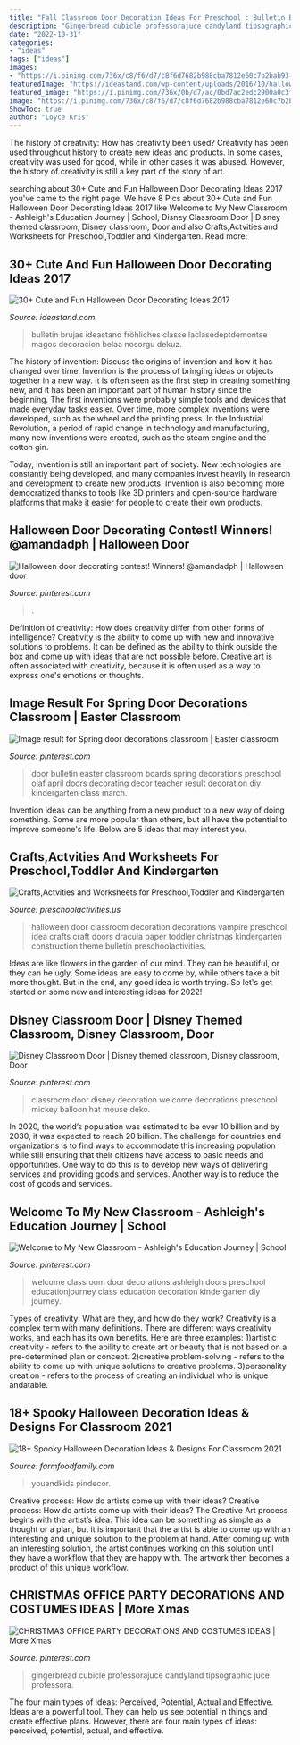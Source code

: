 ```yaml
---
title: "Fall Classroom Door Decoration Ideas For Preschool : Bulletin Brujas Ideastand Fröhliches Classe Laclasedeptdemontse Magos Decoracion Belaa Nosorgu Dekuz"
description: "Gingerbread cubicle professorajuce candyland tipsographic juce professora"
date: "2022-10-31"
categories:
- "ideas"
tags: ["ideas"]
images:
- "https://i.pinimg.com/736x/c8/f6/d7/c8f6d7682b988cba7812e60c7b2bab93--back-to-school-diy-school.jpg"
featuredImage: "https://ideastand.com/wp-content/uploads/2016/10/halloween-door/19-halloween-door-decoration.jpg"
featured_image: "https://i.pinimg.com/736x/0b/d7/ac/0bd7ac2edc2900a0c3f36970effee25f.jpg"
image: "https://i.pinimg.com/736x/c8/f6/d7/c8f6d7682b988cba7812e60c7b2bab93--back-to-school-diy-school.jpg"
ShowToc: true
author: "Loyce Kris"
---
```



The history of creativity: How has creativity been used?
Creativity has been used throughout history to create new ideas and products. In some cases, creativity was used for good, while in other cases it was abused. However, the history of creativity is still a key part of the story of art.

	

		
searching about 30+ Cute and Fun Halloween Door Decorating Ideas 2017 you've came to the right page. We have 8 Pics about 30+ Cute and Fun Halloween Door Decorating Ideas 2017 like Welcome to My New Classroom - Ashleigh&#039;s Education Journey | School, Disney Classroom Door | Disney themed classroom, Disney classroom, Door and also Crafts,Actvities and Worksheets for Preschool,Toddler and Kindergarten. Read more:
		
    
## 30+ Cute And Fun Halloween Door Decorating Ideas 2017

<img loading=lazy src="https://ideastand.com/wp-content/uploads/2016/10/halloween-door/19-halloween-door-decoration.jpg" onerror="this.onerror=null;this.src='https://tse3.mm.bing.net/th?id=OIP.NQni_v5c-X2WJr83ku8b6AHaLl&amp;pid=15.1';" alt="30+ Cute and Fun Halloween Door Decorating Ideas 2017">

_Source: ideastand.com_

>bulletin brujas ideastand fröhliches classe laclasedeptdemontse magos decoracion belaa nosorgu dekuz. 

	

The history of invention: Discuss the origins of invention and how it has changed over time.
Invention is the process of bringing ideas or objects together in a new way. It is often seen as the first step in creating something new, and it has been an important part of human history since the beginning.
The first inventions were probably simple tools and devices that made everyday tasks easier. Over time, more complex inventions were developed, such as the wheel and the printing press. In the Industrial Revolution, a period of rapid change in technology and manufacturing, many new inventions were created, such as the steam engine and the cotton gin.

Today, invention is still an important part of society. New technologies are constantly being developed, and many companies invest heavily in research and development to create new products. Invention is also becoming more democratized thanks to tools like 3D printers and open-source hardware platforms that make it easier for people to create their own products.

    
## Halloween Door Decorating Contest! Winners! @amandadph | Halloween Door

<img loading=lazy src="https://i.pinimg.com/736x/6c/40/f0/6c40f0e6226647c2443b30554b29f0a9--halloween-door-mad-scientists.jpg" onerror="this.onerror=null;this.src='https://tse4.mm.bing.net/th?id=OIP.Ei45aM_sip_mqAY-b3o8RQHaJ3&amp;pid=15.1';" alt="Halloween door decorating contest! Winners! @amandadph | Halloween door">

_Source: pinterest.com_

>. 

	

Definition of creativity: How does creativity differ from other forms of intelligence?
Creativity is the ability to come up with new and innovative solutions to problems. It can be defined as the ability to think outside the box and come up with ideas that are not possible before. Creative art is often associated with creativity, because it is often used as a way to express one's emotions or thoughts.

    
## Image Result For Spring Door Decorations Classroom | Easter Classroom

<img loading=lazy src="https://i.pinimg.com/736x/0b/d7/ac/0bd7ac2edc2900a0c3f36970effee25f.jpg" onerror="this.onerror=null;this.src='https://tse1.mm.bing.net/th?id=OIP.-9Ese192_ydqdgq6OiQrQQHaNH&amp;pid=15.1';" alt="Image result for Spring door decorations classroom | Easter classroom">

_Source: pinterest.com_

>door bulletin easter classroom boards spring decorations preschool olaf april doors decorating decor teacher result decoration diy kindergarten class march. 

	

Invention ideas can be anything from a new product to a new way of doing something. Some are more popular than others, but all have the potential to improve someone's life. Below are 5 ideas that may interest you.

    
## Crafts,Actvities And Worksheets For Preschool,Toddler And Kindergarten

<img loading=lazy src="http://www.preschoolactivities.us/wp-content/uploads/2015/10/Vampire-classroom-door-decoration.jpg" onerror="this.onerror=null;this.src='https://tse3.mm.bing.net/th?id=OIP.ehTm-GubinP7E5k75mbW3AHaJ3&amp;pid=15.1';" alt="Crafts,Actvities and Worksheets for Preschool,Toddler and Kindergarten">

_Source: preschoolactivities.us_

>halloween door classroom decoration decorations vampire preschool idea crafts craft doors dracula paper toddler christmas kindergarten construction theme bulletin preschoolactivities. 

	

Ideas are like flowers in the garden of our mind. They can be beautiful, or they can be ugly. Some ideas are easy to come by, while others take a bit more thought. But in the end, any good idea is worth trying. So let's get started on some new and interesting ideas for 2022!

    
## Disney Classroom Door | Disney Themed Classroom, Disney Classroom, Door

<img loading=lazy src="https://i.pinimg.com/736x/67/ef/89/67ef89e099246447c1ac43259aea78a0.jpg" onerror="this.onerror=null;this.src='https://tse4.mm.bing.net/th?id=OIP.KM18DWiT4OKCBPWn4is-XAHaPS&amp;pid=15.1';" alt="Disney Classroom Door | Disney themed classroom, Disney classroom, Door">

_Source: pinterest.com_

>classroom door disney decoration welcome decorations preschool mickey balloon hat mouse deko. 

	

In 2020, the world’s population was estimated to be over 10 billion and by 2030, it was expected to reach 20 billion. The challenge for countries and organizations is to find ways to accommodate this increasing population while still ensuring that their citizens have access to basic needs and opportunities. One way to do this is to develop new ways of delivering services and providing goods and services. Another way is to reduce the cost of goods and services.

    
## Welcome To My New Classroom - Ashleigh&#039;s Education Journey | School

<img loading=lazy src="https://i.pinimg.com/736x/c8/f6/d7/c8f6d7682b988cba7812e60c7b2bab93--back-to-school-diy-school.jpg" onerror="this.onerror=null;this.src='https://tse3.mm.bing.net/th?id=OIP.cCBuOzLBE83TmrXfsmRQ_wHaOq&amp;pid=15.1';" alt="Welcome to My New Classroom - Ashleigh&#039;s Education Journey | School">

_Source: pinterest.com_

>welcome classroom door decorations ashleigh doors preschool educationjourney class education decoration kindergarten diy journey. 

	

Types of creativity: What are they, and how do they work?
Creativity is a complex term with many definitions. There are different ways creativity works, and each has its own benefits. Here are three examples:
1)artistic creativity - refers to the ability to create art or beauty that is not based on a pre-determined plan or concept.
2)creative problem-solving - refers to the ability to come up with unique solutions to creative problems.
3)personality creation - refers to the process of creating an individual who is unique andatable.

    
## 18+ Spooky Halloween Decoration Ideas &amp; Designs For Classroom 2021

<img loading=lazy src="https://farmfoodfamily.com/wp-content/uploads/2019/08/4-halloween-decorations-for-classroom.jpg" onerror="this.onerror=null;this.src='https://tse4.mm.bing.net/th?id=OIP.RhJjMG4rkMex3BHrMK-_EQHaNK&amp;pid=15.1';" alt="18+ Spooky Halloween Decoration Ideas &amp; Designs For Classroom 2021">

_Source: farmfoodfamily.com_

>youandkids pindecor. 

	

Creative process: How do artists come up with their ideas?
Creative process: How do artists come up with their ideas?
The Creative Art process begins with the artist’s idea. This idea can be something as simple as a thought or a plan, but it is important that the artist is able to come up with an interesting and unique solution to the problem at hand. After coming up with an interesting solution, the artist continues working on this solution until they have a workflow that they are happy with. The artwork then becomes a product of this unique workflow.

    
## CHRISTMAS OFFICE PARTY DECORATIONS AND COSTUMES IDEAS | More Xmas

<img loading=lazy src="https://i.pinimg.com/736x/14/91/13/149113fe925d3bd8cf017d255060c248.jpg" onerror="this.onerror=null;this.src='https://tse3.mm.bing.net/th?id=OIP.j8NnwP3Lghy1gCL6jFPyGQHaJ4&amp;pid=15.1';" alt="CHRISTMAS OFFICE PARTY DECORATIONS AND COSTUMES IDEAS | More Xmas">

_Source: pinterest.com_

>gingerbread cubicle professorajuce candyland tipsographic juce professora. 

	

The four main types of ideas: Perceived, Potential, Actual and Effective.
Ideas are a powerful tool. They can help us see potential in things and create effective plans. However, there are four main types of ideas: perceived, potential, actual, and effective.

